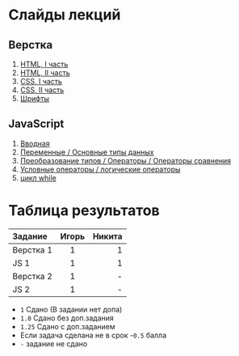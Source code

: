 # Слайды лекций
## Верстка
1. [HTML, I часть](https://slides.com/andrey11/html-i/fullscreen)  
2. [HTML, II часть](https://slides.com/technoschool/html-ii/fullscreen)  
3. [CSS, I часть](https://slides.com/technoschool/css-part-1/fullscreen)  
4. [CSS, II часть](https://slides.com/technoschool/css-part-2/fullscreen)  
5. [Шрифты](https://slides.com/technoschool/fonts/fullscreen)
## JavaScript
1. [Вводная](https://slides.com/andrey11/deck/fullscreen)  
2. [Переменные / Основные типы данных](https://slides.com/technoschool/hello-again/fullscreen)  
3. [Преобразование типов / Операторы / Операторы сравнения](https://slides.com/technoschool/js-3/fullscreen)  
4. [Условные операторы / логические операторы](https://slides.com/technoschool/js_logical-operators/fullscreen)  
5. [цикл while](https://slides.com/technoschool/js-while/fullscreen)



# Таблица результатов
| Задание       | Игорь          | Никита       |
|:------------- |:--------------:| ------------:|
| Верстка 1     |1               |1             |
| JS 1          |1               |1             |
| Верстка 2     |1               |-             |
| JS 2          |1               |-             |

- `1`    Сдано (В задании нет допа)
- `1.0`  Сдано без доп.задания
- `1.25` Сдано с доп.заданием
- Если задача сделана не в срок -`0.5` балла
- `-` задание не сдано
